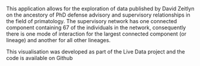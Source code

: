 
<p>
This application allows for the exploration of data published by David Zeitlyn on the ancestory of PhD defense advisory and supervisory relationships in the field of primatology. The supervisory network has one connected component containing 67 of the individuals in the network, consequently there is one mode of interaction for the largest connected component (or lineage) and another for all other lineages.
</p>

<p>
This visualisation was developed as part of the Live Data project and the code is available on Github
</p>
